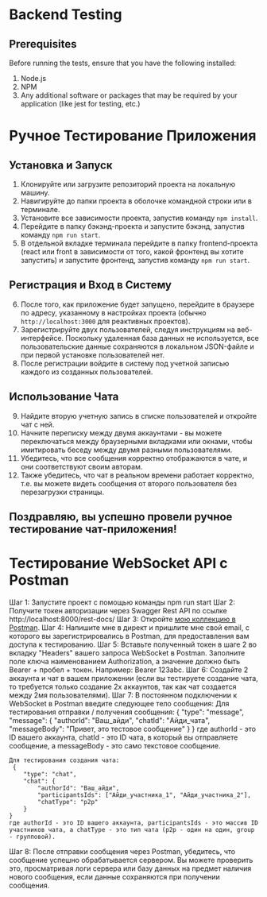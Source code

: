 # Backend Testing

## Prerequisites
Before running the tests, ensure that you have the following installed:

1. Node.js
2. NPM
3. Any additional software or packages that may be required by your application (like jest for testing, etc.)

# Ручное Тестирование Приложения

## Установка и Запуск
1. Клонируйте или загрузите репозиторий проекта на локальную машину.
2. Навигируйте до папки проекта в оболочке командной строки или в терминале.
3. Установите все зависимости проекта, запустив команду `npm install`.
4. Перейдите в папку бэкэнд-проекта и запустите бэкэнд, запустив команду `npm run start`.
5. В отдельной вкладке терминала перейдите в папку frontend-проекта (react или front в зависимости от того, какой фронтенд вы хотите запустить) и запустите фронтенд, запустив команду `npm run start`.

## Регистрация и Вход в Систему
6. После того, как приложение будет запущено, перейдите в браузере по адресу, указанному в настройках проекта (обычно `http://localhost:3000` для реактивных проектов).
7. Зарегистрируйте двух пользователей, следуя инструкциям на веб-интерфейсе. Поскольку удаленная база данных не используется, все пользовательские данные сохраняются в локальном JSON-файле и при первой установке пользователей нет.
8. После регистрации войдите в систему под учетной записью каждого из созданных пользователей.

## Использование Чата
9. Найдите вторую учетную запись в списке пользователей и откройте чат с ней.
10. Начните переписку между двумя аккаунтами - вы можете переключаться между браузерными вкладками или окнами, чтобы имитировать беседу между двумя разными пользователями.
11. Убедитесь, что все сообщения корректно отображаются в чате, и они соответствуют своим авторам.
12. Также убедитесь, что чат в реальном времени работает корректно, т.е. вы можете видеть сообщения от второго пользователя без перезагрузки страницы.

## Поздравляю, вы успешно провели ручное тестирование чат-приложения!



# Тестирование WebSocket API с Postman
Шаг 1: Запустите проект с помощью команды npm run start
Шаг 2: Получите токен авторизации через Swagger Rest API по ссылке http://localhost:8000/rest-docs/
Шаг 3: Откройте [мою коллекцию в Postman](https://web.postman.co/workspace/My-Workspace~43834fae-8045-4133-8b4b-bccc05730228/collection/66cc8a2c4adb742250fe4c8e?action=share&source=copy-link&creator=37920129).
Шаг 4: Напишите мне в директ и пришлите мне свой email, с которого вы зарегистрировались в Postman, для предоставления вам доступа к тестированию.
Шаг 5: Вставьте полученный токен в шаге 2 во вкладку "Headers" вашего запроса WebSocket в Postman. Заполните поле ключа наименованием Authorization, а значение должно быть Bearer + пробел + токен. Например: Bearer 123abc.
Шаг 6: Создайте 2 аккаунта и чат в вашем приложении (если вы тестируете создание чата, то требуется только создание 2х аккаунтов, так как чат создается между 2мя пользователями).
Шаг 7: В постоянном подключении к WebSocket в Postman введите следующее тело сообщения:
    Для тестирования отправки / получения сообщения:
     {
        "type": "message",
        "message": {
            "authorId": "Ваш_айди",
            "chatId": "Айди_чата",
            "messageBody": "Привет, это тестовое сообщение"
        }
     }
     где authorId - это ID вашего аккаунта, chatId - это ID чата, в который вы отправляете сообщение, а messageBody - это само текстовое сообщение.

    Для тестирования создания чата:
     {
        "type": "chat",
        "chat": {
            "authorId": "Ваш_айди",
            "participantsIds": ["Айди_участника_1", "Айди_участника_2"],
            "chatType": "p2p"
        }
    }
    где authorId - это ID вашего аккаунта, participantsIds - это массив ID участников чата, а chatType - это тип чата (p2p - один на один, group - групповой).


Шаг 8: После отправки сообщения через Postman, убедитесь, что сообщение успешно обрабатывается сервером. Вы можете проверить это, просматривая логи сервера или базу данных на предмет наличия нового сообщения, если данные сохраняются при получении сообщения.

